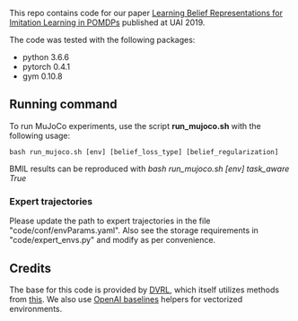 This repo contains code for our paper [Learning Belief Representations for Imitation Learning in POMDPs](https://arxiv.org/abs/1906.09510) published at UAI 2019. 

The code was tested with the following packages:

* python 3.6.6
* pytorch 0.4.1
* gym  0.10.8

## Running command
To run MuJoCo experiments, use the script **run_mujoco.sh** with the following usage:

```
bash run_mujoco.sh [env] [belief_loss_type] [belief_regularization]
```

BMIL results can be reproduced with *bash run_mujoco.sh [env] task_aware True*

### Expert trajectories

Please update the path to expert trajectories in the file "code/conf/envParams.yaml". Also see the storage requirements in "code/expert_envs.py" and modify as per convenience. 


## Credits
The base for this code is provided by [DVRL](https://github.com/maximilianigl/DVRL), which itself utilizes methods from [this](https://github.com/ikostrikov/pytorch-a2c-ppo-acktr-gail). We also use [OpenAI baselines](https://github.com/openai/baselines) helpers for vectorized environments.
